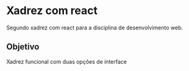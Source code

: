 # Xadrez com react

Segundo xadrez com react para a disciplina de desenvolvimento web.

## Objetivo

Xadrez funcional com duas opções de interface

